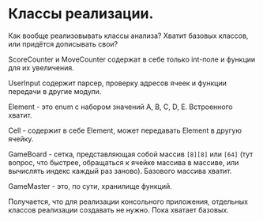 # Классы реализации.
 
Как вообще реализовывать классы анализа? Хватит базовых классов, или придётся дописывать свои?

ScoreCounter и MoveCounter содержат в себе только int-поле и функции для их увеличения.

UserInput содержит парсер, проверку адресов ячеек и функции передачи в другие модули.

Element - это enum с набором значений A, B, C, D, E. Встроенного хватит.

Cell - содержит в себе Element, может передавать Element в другую ячейку.

GameBoard - сетка, представляющая собой массив `[8][8]` или `[64]` (тут вопрос, что быстрее, обращаться к ячейке массива в массиве, или вычислять индекс каждый раз заново). Базового массива хватит.

GameMaster - это, по сути, хранилище функций.


Получается, что для реализации консольного приложения, отдельных классов реализации создавать не нужно. Пока хватает базовых.